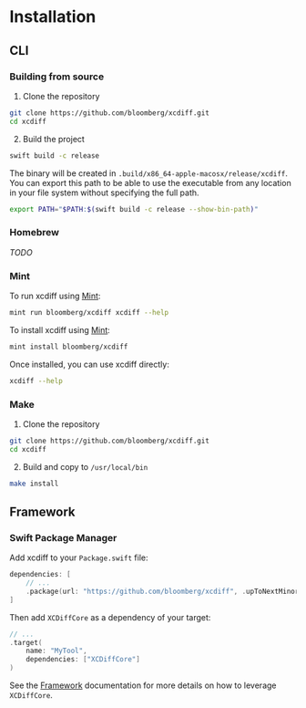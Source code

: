# Installation

## CLI

### Building from source

1. Clone the repository
```sh
git clone https://github.com/bloomberg/xcdiff.git
cd xcdiff
```

2. Build the project
```sh
swift build -c release
```

The binary will be created in `.build/x86_64-apple-macosx/release/xcdiff`. You can export this path to be able to use the executable from any location in your file system without specifying the full path.

```sh
export PATH="$PATH:$(swift build -c release --show-bin-path)"
```

### Homebrew

*TODO*

### Mint

To run xcdiff using [Mint](https://github.com/yonaskolb/Mint):

```sh
mint run bloomberg/xcdiff xcdiff --help
```

To install xcdiff using [Mint](https://github.com/yonaskolb/Mint):

```sh
mint install bloomberg/xcdiff
```

Once installed, you can use xcdiff directly:

```sh
xcdiff --help
```

### Make

1. Clone the repository
```sh
git clone https://github.com/bloomberg/xcdiff.git
cd xcdiff
```

2. Build and copy to `/usr/local/bin`
```sh
make install
```

## Framework

### Swift Package Manager

Add xcdiff to your `Package.swift` file:

```swift
dependencies: [
    // ...
    .package(url: "https://github.com/bloomberg/xcdiff", .upToNextMinor(from: "0.9.0")),
]
```

Then add `XCDiffCore` as a dependency of your target:

```swift
// ...
.target(
    name: "MyTool",
    dependencies: ["XCDiffCore"]
)
```

See the [Framework](Framework.md) documentation for more details on how to leverage `XCDiffCore`.
